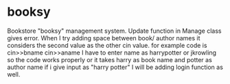 # booksy
Bookstore "booksy" management system.
Update function in Manage class gives error. When I try adding space between book/ author names it considers the second value as the other cin value. for example code is 
cin>>bname
cin>>aname
I have to enter name as harrypotter or jkrowling so the code works properly or it takes harry as book name and potter as author name if i give input as "harry potter"
I will be adding login function as well.
